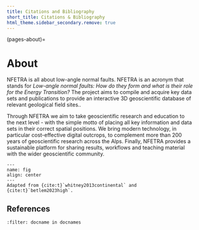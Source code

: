 ```yaml
---
title: Citations and Bibliography
short_title: Citations & Bibliography
html_theme.sidebar_secondary.remove: true
---
```


(pages-about)=
# About

NFETRA is all about low-angle normal faults.
NFETRA is an acronym that stands for *Low-angle normal faults: How do they form and what is their role for the Energy Transition?*
The project aims to compile and acquire key data sets and publications to provide an interactive 3D geoscientific database of relevant geological field sites..

Through NFETRA we aim to take geoscientific research and education to the next level - with the simple motto of placing all key information and data sets in their correct spatial positions.
We bring modern technology, in particular cost-effective digital outcrops, to complement more than 200 years of geoscientific research across the Alps.
Finally, NFETRA provides a sustainable platform for sharing results, workflows and teaching material with the wider geoscientific community.

```{figure} ./assets/about/research-overview-Whitney2013-Betlem2023.png
---
name: fig
align: center
---
Adapted from {cite:t}`whitney2013continental` and {cite:t}`betlem2023high`.
```


## References
```{bibliography}
:filter: docname in docnames
```
